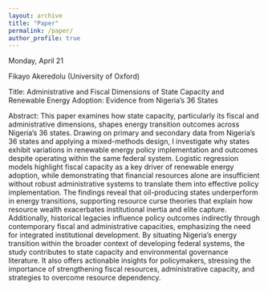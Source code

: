 ```yaml
---
layout: archive
title: "Paper"
permalink: /paper/
author_profile: true
---
```



Monday, April 21

Fikayo Akeredolu (University of Oxford) 

Title: Administrative and Fiscal Dimensions of State Capacity and Renewable Energy Adoption: Evidence from Nigeria’s 36 States

Abstract: This paper examines how state capacity, particularly its fiscal and administrative dimensions, shapes energy transition outcomes across Nigeria’s 36 states. Drawing on primary and secondary data from Nigeria’s 36 states and applying a mixed-methods design, I investigate why states exhibit variations in renewable energy policy implementation and outcomes despite operating within the same federal system. Logistic regression models highlight fiscal capacity as a key driver of renewable energy adoption, while demonstrating that financial resources alone are insufficient without robust administrative systems to translate them into effective policy implementation. The findings reveal that oil-producing states underperform in energy transitions, supporting resource curse theories that explain how resource wealth exacerbates institutional inertia and elite capture. Additionally, historical legacies influence policy outcomes indirectly through contemporary fiscal and administrative capacities, emphasizing the need for integrated institutional development. By situating Nigeria’s energy transition within the broader context of developing federal systems, the study contributes to state capacity and environmental governance literature. It also offers actionable insights for policymakers, stressing the importance of strengthening fiscal resources, administrative capacity, and strategies to overcome resource dependency.
